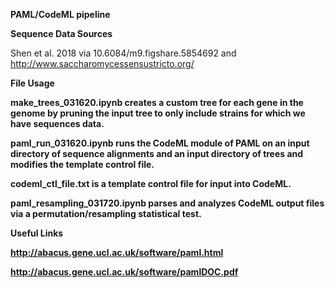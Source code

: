 <b> PAML/CodeML pipeline </b>
 

  <b> Sequence Data Sources </b>
  
  <body>
  
  Shen et al. 2018 via 10.6084/m9.figshare.5854692 and http://www.saccharomycessensustricto.org/
  
  <body/>
  
 <b> File Usage <b> 
  
 <body>
  
  make_trees_031620.ipynb creates a custom tree for each gene in the genome by pruning the input tree to only include strains for which we have sequences data.
  
  paml_run_031620.ipynb runs the CodeML module of PAML on an input directory of sequence alignments and an input directory of trees and modifies the template control file.
  
  codeml_ctl_file.txt is a template control file for input into CodeML.
  
  paml_resampling_031720.ipynb parses and analyzes CodeML output files via a permutation/resampling statistical test.

</body>
  
 <b> Useful Links </b>
  
  <body>
  
  http://abacus.gene.ucl.ac.uk/software/paml.html
  
  http://abacus.gene.ucl.ac.uk/software/pamlDOC.pdf
  
  </body>
